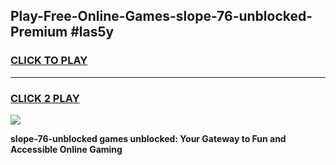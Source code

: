 
## Play-Free-Online-Games-slope-76-unblocked-Premium #las5y
<h3>
<a href="https://premium.freeplayer.one?title=slope-76-unblocked&ref=8M">CLICK TO PLAY</a></h3>
<hr>

<h3>
<a href="https://premium.freeplayer.one?title=slope-76-unblocked&ref=8M">CLICK 2 PLAY</a>
  
</h3>

<a href="https://premium.freeplayer.one?title=slope-76-unblocked&ref=8M"><img src="https://clearcache.store/games.png"></a>


**slope-76-unblocked games unblocked: Your Gateway to Fun and Accessible Online Gaming**
